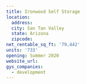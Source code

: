 ```yaml
---
title: Ironwood Self Storage
location:
  address:
  city: San Tan Valley
  state: Arizona
  zipcode:
net_rentable_sq_ft: '79,442'
units: '733'
opening: Summer 2020
website_url:
gys_companies:
  - development
---
```

